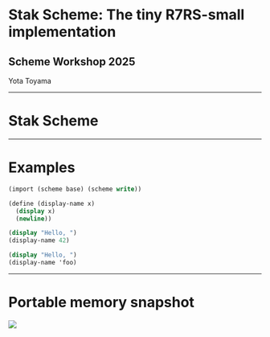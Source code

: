 # Stak Scheme: The tiny R7RS-small implementation

## Scheme Workshop 2025

Yota Toyama

---

# Stak Scheme

---

# Examples

```scheme
(import (scheme base) (scheme write))

(define (display-name x)
  (display x)
  (newline))

(display "Hello, ")
(display-name 42)

(display "Hello, ")
(display-name 'foo)
```

---

# Portable memory snapshot

![](./fibonacci.svg)
